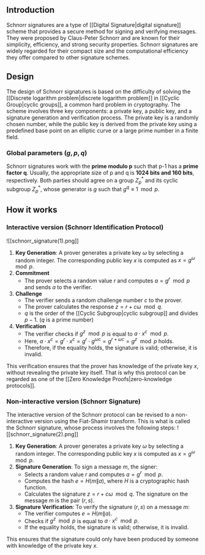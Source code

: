 ## Introduction
Schnorr signatures are a type of [[Digital Signature|digital signature]] scheme that provides a secure method for signing and verifying messages. They were proposed by Claus-Peter Schnorr and are known for their simplicity, efficiency, and strong security properties. Schnorr signatures are widely regarded for their compact size and the computational efficiency they offer compared to other signature schemes.

## Design
The design of Schnorr signatures is based on the difficulty of solving the [[Discrete logarithm problem|discrete logarithm problem]] in [[Cyclic Group|cyclic groups]], a common hard problem in cryptography. The scheme involves three key components: a private key, a public key, and a signature generation and verification process. The private key is a randomly chosen number, while the public key is derived from the private key using a predefined base point on an elliptic curve or a large prime number in a finite field.

### Global parameters $(g, p, q)$
Schnorr signatures work with the **prime modulo p** such that p-1 has a **prime factor q**. Usually, the appropriate size of p and q is **1024 bits and 160 bits**, respectively. Both parties should agree on a group $Z_p^*$ and its cyclic subgroup $Z_p^*$, whose generator is $g$ such that $g ^ q ≡ 1 \mod p$.

## How it works

### Interactive version (Schnorr Identification Protocol)
![[schnorr_signature(1).png]]
1. **Key Generation**: A prover generates a private key $\omega$ by selecting a random integer. The corresponding public key $x$ is computed as $x = g^\omega\mod p$.
2. **Commitment**
    - The prover selects a random value $r$ and computes $a = g^r \mod p$ and sends $a$ to the verifier.
3. **Challenge**
    - The verifier sends a random challenge number $c$ to the prover.
    - The prover calculates the response $z = r + c\omega \mod q$.
    - $q$ is the order of the [[Cyclic Subgroup|cyclic subgroup]] and divides $p-1$. ($q$ is a prime number)
4. **Verification**
    - The verifier checks if $g^z \mod p$ is equal to $a \cdot x^c \mod p$.
    - Here, $a \cdot x^c = g^r \cdot x^c = g^r \cdot g^{\omega c} = g^{r + \omega c} = g^z \mod p$ holds.
    - Therefore, if the equality holds, the signature is valid; otherwise, it is invalid.

This verification ensures that the prover has knowledge of the private key $x$, without revealing the private key itself. That is why this protocol can be regarded as one of the [[Zero Knowledge Proofs|zero-knowledge protocols]].

### Non-interactive version (Schnorr Signature)
The interactive version of the Schnorr protocol can be revised to a non-interactive version using the Fiat-Shamir transform. This is what is called the Schnorr signature, whose process involves the following steps:
![[schnorr_signature(2).png]]
1. **Key Generation**: A prover generates a private key $\omega$ by selecting a random integer. The corresponding public key $x$ is computed as $x = g^\omega\mod p$.
2. **Signature Generation**: To sign a message $m$, the signer:
    - Selects a random value $r$ and computes $a = g^r \mod p$.
    - Computes the hash $e = H(m \| a)$, where $H$ is a cryptographic hash function.
    - Calculates the signature $z = r + c\omega \mod q$.
    The signature on the message $m$ is the pair $(r, s)$.
3. **Signature Verification**: To verify the signature $(r, s)$ on a message $m$:
    - The verifier computes $e = H(m \| a)$.
    - Checks if $g^z \mod p$ is equal to $a \cdot x^c \mod p$.
    - If the equality holds, the signature is valid; otherwise, it is invalid.

This ensures that the signature could only have been produced by someone with knowledge of the private key $x$.
